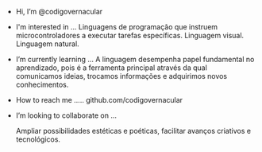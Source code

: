 -  Hi, I’m @codigovernacular
  
-  I'm interested in ...
   Linguagens de programação que instruem microcontroladores a executar tarefas específicas. Linguagem visual. Linguagem natural.
- I’m currently learning ...
  A linguagem desempenha papel fundamental no aprendizado, pois é a ferramenta principal através da qual comunicamos ideias, trocamos informações e adquirimos novos conhecimentos.

- How to reach me .....
  github.com/codigovernacular

-  I’m looking to collaborate on ...

   Ampliar possibilidades estéticas e poéticas, facilitar avanços criativos e tecnológicos.


<!---
codigovernacular/codigovernacular is a ✨ special ✨ repository because its `README.md` (this file) appears on your GitHub profile.
You can click the Preview link to take a look at your changes.
--->

